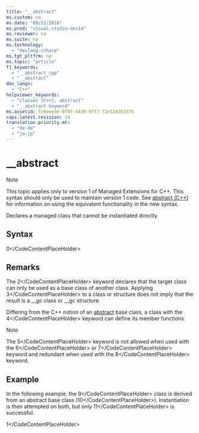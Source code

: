 ```yaml
---
title: "__abstract"
ms.custom: na
ms.date: "09/22/2016"
ms.prod: "visual-studio-dev14"
ms.reviewer: na
ms.suite: na
ms.technology: 
  - "devlang-csharp"
ms.tgt_pltfrm: na
ms.topic: "article"
f1_keywords: 
  - "__abstract_cpp"
  - "__abstract"
dev_langs: 
  - "C++"
helpviewer_keywords: 
  - "classes [C++], abstract"
  - "__abstract keyword"
ms.assetid: fc6eee5e-9f07-4438-97f7-f2e124263575
caps.latest.revision: 14
translation.priority.mt: 
  - "de-de"
  - "ja-jp"
---
```

# __abstract
> [!NOTE]
>  This topic applies only to version 1 of Managed Extensions for C++. This syntax should only be used to maintain version 1 code. See [abstract (C++)](../vs140/abstract---c---component-extensions-.md) for information on using the equivalent functionality in the new syntax.  
  
 Declares a managed class that cannot be instantiated directly.  
  
## Syntax  
  
<CodeContentPlaceHolder>0\</CodeContentPlaceHolder>  
## Remarks  
 The <CodeContentPlaceHolder>2\</CodeContentPlaceHolder> keyword declares that the target class can only be used as a base class of another class. Applying <CodeContentPlaceHolder>3\</CodeContentPlaceHolder> to a class or structure does not imply that the result is a __gc class or \__gc structure.  
  
 Differing from the C++ notion of an [abstract](../vs140/abstract-classes--c---.md) base class, a class with the <CodeContentPlaceHolder>4\</CodeContentPlaceHolder> keyword can define its member functions.  
  
> [!NOTE]
>  The <CodeContentPlaceHolder>5\</CodeContentPlaceHolder> keyword is not allowed when used with the <CodeContentPlaceHolder>6\</CodeContentPlaceHolder> or <CodeContentPlaceHolder>7\</CodeContentPlaceHolder> keyword and redundant when used with the <CodeContentPlaceHolder>8\</CodeContentPlaceHolder> keyword.  
  
## Example  
 In the following example, the <CodeContentPlaceHolder>9\</CodeContentPlaceHolder> class is derived from an abstract base class (<CodeContentPlaceHolder>10\</CodeContentPlaceHolder>). Instantiation is then attempted on both, but only <CodeContentPlaceHolder>11\</CodeContentPlaceHolder> is successful.  
  
<CodeContentPlaceHolder>1\</CodeContentPlaceHolder>